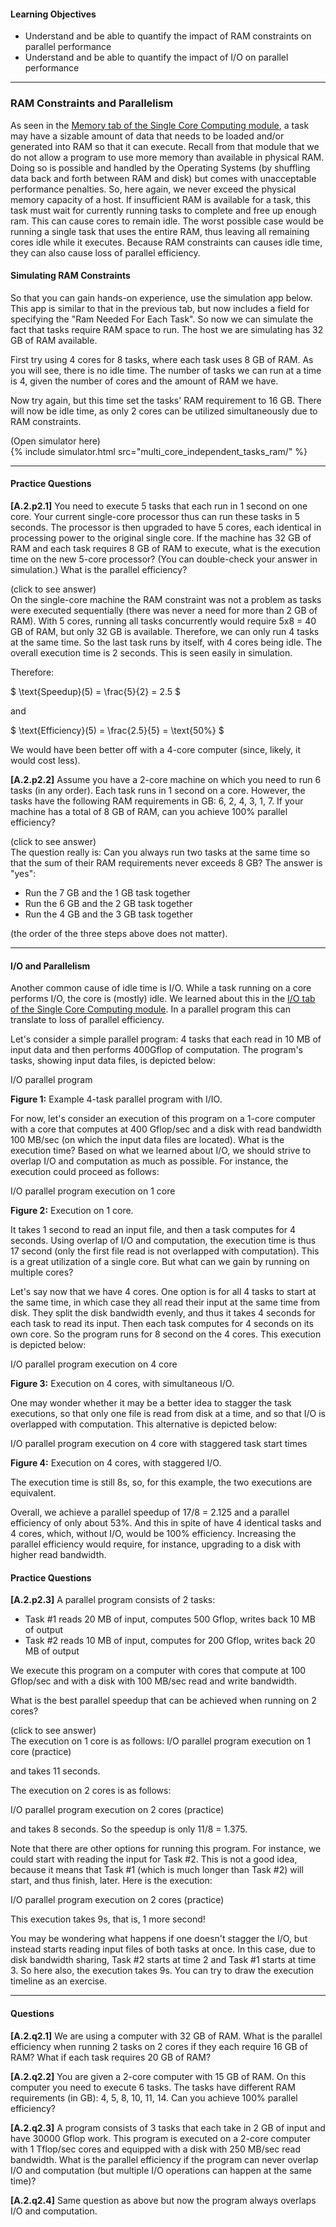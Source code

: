 
#### Learning Objectives
 
- Understand and be able to quantify the impact of RAM constraints on parallel performance
- Understand and be able to quantify the impact of I/O on parallel performance

----

### RAM Constraints and Parallelism

As seen in the [Memory tab of the Single Core Computing
module]({{site.baseurl}}/pedagogic_modules/pdcc/single_core_computing/#/memory), a task
may have a sizable amount of data that needs to be loaded and/or generated into 
RAM so that it can execute. Recall from that module that we do not allow a program to 
use more memory than available in physical
RAM. Doing so is possible and handled by the Operating Systems (by
shuffling data back and forth between RAM and disk) but comes with
unacceptable performance penalties. So, here again,
we never
exceed the physical memory capacity of a host. If insufficient
RAM is available for a task, this task must wait for currently running
tasks to complete and free up enough ram. This can cause cores to remain
idle. The worst possible case would be running a single task that uses the
entire RAM, thus leaving all remaining cores idle while it executes. 
Because RAM constraints can causes idle time, they can also cause
loss of parallel efficiency.

#### Simulating RAM Constraints

So that you can gain hands-on experience, use the simulation 
app below.  This app is similar to that in the previous tab,
but now includes a field for specifying the "Ram Needed For
Each Task".  So now we can simulate the fact that tasks require RAM space
to run.  The host we are simulating has 32 GB of RAM available.

First try using 4 cores for 8 tasks, where each task uses 8 GB of RAM.  As
you will see, there is no idle time. The number of
tasks we can run at a time is 4, given the number of cores and the amount
of RAM we have.

Now try again, but this time set the tasks' RAM requirement to 16 GB. There will now be
idle time, as only 2 cores can be utilized simultaneously due to RAM
constraints.

<div class="ui accordion fluid app-ins">
  <div class="title">
    <i class="dropdown icon"></i>
    (Open simulator here)
  </div>
  <div markdown="0" class="ui segment content sim-frame">
    {% include simulator.html src="multi_core_independent_tasks_ram/" %}
  </div>
</div>

----

#### Practice Questions 

**[A.2.p2.1]** You need to execute 5 tasks that each run in 1 second on one
core.  Your current single-core processor thus can run these tasks in 5
seconds.  The processor is then upgraded to have 5 cores, each identical in
processing power to the original single core. If the machine has 32 GB of
RAM and each task requires 8 GB of RAM to execute, what is the execution time
on the new 5-core processor? (You can double-check your answer in simulation.) What
is the parallel efficiency?
<div class="ui accordion fluid">
  <div class="title">
    <i class="dropdown icon"></i>
    (click to see answer)
  </div>
  <div markdown="1" class="ui segment content answer-frame">
On the single-core machine the RAM constraint was not a problem as
tasks were executed sequentially (there was never a need for more than 2
GB of RAM). With 5 cores, running all tasks concurrently would
require 5x8 = 40 GB of RAM, but only 32 GB is available. Therefore, we can only run
4 tasks at the same time. So the last task runs by itself, with 4 cores
being idle. The overall execution time is 2 seconds.  This is seen
easily in simulation.

Therefore:

$
\text{Speedup}(5)  = \frac{5}{2} = 2.5
$

and 

$
\text{Efficiency}(5)  = \frac{2.5}{5} = \text{50%}
$

We would have been better off with a 4-core computer (since, likely, it would cost less). 

  </div>
</div>

<p></p>

**[A.2.p2.2]** Assume you have a 2-core machine on which you need to run 6 tasks (in any order).
Each task runs in 1 second on a core. However, the tasks have the following RAM
requirements in GB: 6, 2, 4, 3, 1, 7.  If your machine has a total of 8 GB of RAM, can
you achieve 100% parallel efficiency?
<div class="ui accordion fluid">
  <div class="title">
    <i class="dropdown icon"></i>
    (click to see answer)
  </div>
  <div markdown="1" class="ui segment content answer-frame">
The question really is: Can you always run two tasks at the same time so that the sum
of their RAM requirements never exceeds 8 GB?  The answer is "yes":
  
  - Run the 7 GB and the 1 GB task together
  - Run the 6 GB and the 2 GB task together
  - Run the 4 GB and the 3 GB task together

(the order of the three steps above does not matter). 

  </div>
</div>

---

#### I/O and Parallelism

Another common  cause of idle time is I/O. While a task running on a core performs 
I/O, the core is (mostly) idle. We learned
about  this in the [I/O tab of the Single Core Computing
module]({{site.baseurl}}/pedagogic_modules/pdcc/single_core_computing/#/io). 
In a parallel program this can translate to loss  of parallel efficiency.

Let's consider a simple parallel program: 4 tasks that each read in 10 MB
of input data and then performs 400Gflop of computation.  The 
program's tasks, showing input data files, is depicted below:

<object class="figure" type="image/svg+xml" data="{{ site.baseurl }}/public/img/multi_core_computing/example_io_dag.svg">I/O parallel program</object>
<div class="caption"><strong>Figure 1:</strong>
Example 4-task parallel program with I/IO. </div>

For now, let's consider an execution of this program on a 1-core
computer with a core that computes at 400 Gflop/sec and  a disk with
read bandwidth 100 MB/sec (on which the input data files are located). 
What is the execution time? Based on what we learned about I/O, we
should strive to overlap I/O and computation as much as possible.
For instance, the execution could proceed as follows:

<object class="figure" type="image/svg+xml" data="{{ site.baseurl }}/public/img/multi_core_computing/example_io_dag_1_core.svg">I/O parallel program execution on 1 core</object>
<div class="caption"><strong>Figure 2:</strong>
Execution on 1 core. </div>

It takes 1 second to read an input file, and then a task computes for 4
seconds.  Using overlap of I/O and computation, the execution time is thus
17 second (only the first file read is not overlapped with computation). This is a great
utilization of a single core. But what can we gain by  running on multiple cores?

Let's say now that we have 4 cores. One option is for all 4 tasks to start
at the same time, in which case they all read their input at the same time
from disk. They split the disk bandwidth evenly, and thus it takes 4 seconds
for each task to read its input.  Then each task computes for 4 seconds on its own core. So
the program runs for 8 second on the 4 cores. This execution is
depicted below:

<object class="figure" type="image/svg+xml" data="{{ site.baseurl }}/public/img/multi_core_computing/example_io_dag_4_cores_1.svg">I/O parallel program execution on 4 core</object>
<div class="caption"><strong>Figure 3:</strong>
Execution on 4 cores, with simultaneous I/O. </div>

One  may wonder whether it may be a  better idea  to stagger the  task
executions, so that only one file is read from disk at a time,  and so that
I/O is overlapped with computation. This alternative
is depicted below:

<object class="figure" type="image/svg+xml" data="{{ site.baseurl }}/public/img/multi_core_computing/example_io_dag_4_cores_2.svg">I/O parallel program execution on 4 core with staggered task start times</object>
<div class="caption"><strong>Figure 4:</strong>
Execution on 4 cores, with staggered I/O. </div>

The execution time is still 8s, so, for this example, the two executions are equivalent. 

Overall, we achieve a parallel speedup of 17/8 = 2.125 and a parallel efficiency of
only about 53%. And this in spite of have 4 identical tasks and 4 cores, which,
without I/O, would be 100% efficiency.
Increasing the parallel efficiency would require, for instance,  upgrading to a disk with
higher read bandwidth.

#### Practice Questions 

**[A.2.p2.3]** A parallel program consists of 2 tasks:

  - Task #1 reads 20 MB of input, computes 500 Gflop, writes back 10 MB of output
  - Task #2 reads 10 MB of input, computes for 200 Gflop, writes back 20 MB of output

We execute this program on a computer with cores that compute at 
100 Gflop/sec and with a disk with 100 MB/sec read and write bandwidth. 

What is the best parallel speedup  that can be achieved 
when running on 2 cores? 

<div class="ui accordion fluid">
  <div class="title">
    <i class="dropdown icon"></i>
    (click to see answer)
  </div>
  <div markdown="1" class="ui segment content answer-frame">
The execution on 1 core is as follows:
<object class="figure" type="image/svg+xml" data="{{ site.baseurl }}/public/img/multi_core_computing/example_io_dag_1_core_practice.svg">I/O parallel program execution on 1 core (practice)</object>

and takes 11 seconds. 

The execution on 2 cores is as follows:

<object class="figure" type="image/svg+xml" data="{{ site.baseurl }}/public/img/multi_core_computing/example_io_dag_2_cores_practice.svg">I/O parallel program execution on 2 cores (practice)</object>

and takes 8 seconds. So the speedup is only 11/8 = 1.375. 

Note that there are other options for running this program. For instance,
we could start with reading the input for  Task #2. This is not
a good idea, because it means that Task #1 (which is much longer  than
Task #2) will start, and thus finish, later. Here is the execution:

<object class="figure" type="image/svg+xml" data="{{ site.baseurl }}/public/img/multi_core_computing/example_io_dag_2_cores_practice_no_good.svg">I/O parallel program execution on 2 cores (practice)</object>

This execution takes 9s, that is, 1 more second!

You may be wondering what happens if one doesn't stagger the I/O, but instead
starts reading input files of both tasks at once. In this case, due to
disk bandwidth sharing, Task #2 starts at time 2 and Task #1 starts at time 3. 
So here also, the execution takes 9s. You  can try to draw the execution timeline  as an exercise.

  </div>
</div>

<p></p>


---

#### Questions

**[A.2.q2.1]** We are using a computer with 32 GB of RAM. What is the parallel
efficiency when running 2 tasks on 2 cores if they each require 16 GB of RAM? What if
each task requires 20 GB of RAM?

**[A.2.q2.2]** You are given a 2-core computer with 15 GB of RAM. On this computer 
you need to execute 6 tasks. The tasks have different RAM requirements (in GB): 
4, 5, 8, 10, 11, 14. Can you achieve 100% parallel efficiency? 

**[A.2.q2.3]** A program consists of 3 tasks that each take in 2 GB of input and
have 30000 Gflop work. This program is executed on a 2-core computer with
1 Tflop/sec cores and equipped with a disk with 250 MB/sec read bandwidth. What is
the parallel  efficiency if the program can never overlap I/O and computation (but
multiple I/O operations can happen at the same time)? 

**[A.2.q2.4]** Same question as above but now the program always overlaps I/O and
computation.
